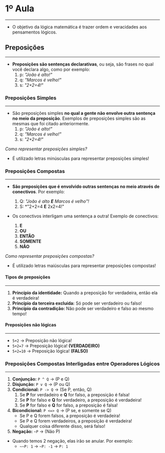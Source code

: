 # 1º Aula

---

- O objetivo da lógica matemática é trazer ordem e veracidades aos pensamentos lógicos.

## Preposições

---

- **Preposições são sentenças declarativas**, ou seja, são frases no qual você declara algo, como por exemplo:
  1.  p: _"João é alto!"_
  2.  q: _"Marcos é velho!"_
  3.  s: _"2+2=4!"_

### Preposições Simples

---

- São preposições simples **no qual a gente não envolve outra sentença no meio da preposição**. Exemplos de preposições simples são as mesmas que foi citado anteriormente.
  1.  p: _"João é alto!"_
  2.  q: _"Marcos é velho!"_
  3.  s: _"2+2=4!"_

_Como representar preposições simples?_

- É utilizado letras minúsculas para representar preposições simples!

### Preposições Compostas

---

- **São preposições que é envolvido outras sentenças no meio através de conectivos**. Por exemplo:

  1.  Q: _"João é alto **E** Marcos é velho"!_
  2.  S: \*"2+2=4 **E** 2x2=4!"

- Os conectivos interligam uma sentença a outra! Exemplo de conectivos:
  1.  **E**
  2.  **OU**
  3.  **ENTÃO**
  4.  **SOMENTE**
  5.  **NÃO**

_Como representar preposições compostas?_

- É utilizado letras maiúsculas para representar preposições compostas!

#### Tipos de preposições

---

1. **Princípio da identidade:** Quando a preposição for verdadeira, então ela é verdadeira!
2. **Princípio da terceira excluída:** Só pode ser verdadeiro ou falso!
3. **Princípio da contradição:** Não pode ser verdadeiro e falso ao mesmo tempo!

#### Preposições não lógicas

---

- `5+2` -> Preposição não lógica!
- `5+2=7` -> Preposição lógica! **(VERDADEIRO)**
- `5+2=10` -> Preposição lógica! **(FALSO)**

### Preposições Compostas Interligadas entre Operadores Lógicos

---

1. **Conjunção:** `P ^ Q` -> (P e Q)
2. **Disjunção:** `P v Q` -> (P ou Q)
3. **Condicional:** `P -> Q` -> (Se P, então, Q)
   1. Se **P** for verdadeiro e **Q** for falso, a preposição é falsa!
   2. Se **P** for falso e **Q** for verdadeiro, a preposição é verdadeira!
   3. Se **P** for falso e **Q** for falso, a preposição é falsa!
4. **Bicondicional:** `P <=> Q` -> (P se, e somente se Q)
   - Se P e Q forem falsos, a preposição é verdadeira!
   - Se P e Q forem verdadeiros, a preposição é verdadeira!
   - Qualquer coisa diferente disso, será falso!
5. **Negação:** `~P` -> (Não P)

- Quando temos 2 negação, elas irão se anular. Por exemplo:
  - `~~P: 1` -> `~P: -1` -> `P: 1`

